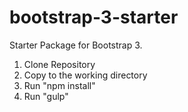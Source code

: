 # bootstrap-3-starter

Starter Package for Bootstrap 3. 

1. Clone Repository
2. Copy to the working directory
3. Run "npm install"
4. Run "gulp"
